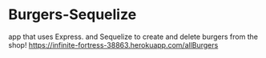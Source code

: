 # Burgers-Sequelize
app that uses Express. and Sequelize to create and delete burgers from the shop! 
https://infinite-fortress-38863.herokuapp.com/allBurgers
